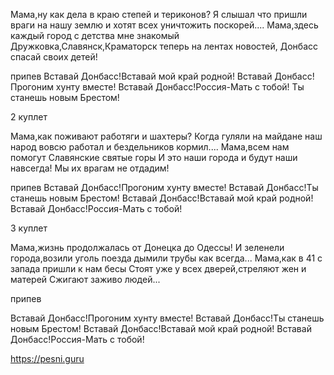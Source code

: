 Мама,ну как дела в краю степей и териконов?
Я слышал что пришли враги на нашу землю и хотят всех уничтожить поскорей....
Мама,здесь каждый город с детства мне знакомый
Дружковка,Славянск,Краматорск
теперь на лентах новостей,
Донбасс спасай своих детей!

припев
Вставай Донбасс!Вставай мой край родной!
Вставай Донбасс!Прогоним хунту вместе!
Вставай Донбасс!Россия-Мать с тобой!
Ты станешь новым Брестом!

2 куплет

Мама,как поживают работяги и шахтеры?
Когда гуляли на майдане наш народ вовсю работал и бездельников кормил....
Мама,всем нам помогут Славянские святые горы
И это наши города и будут наши навсегда!
Мы их врагам не отдадим!

припев
Вставай Донбасс!Прогоним хунту вместе!
Вставай Донбасс!Ты станешь новым Брестом!
Вставай Донбасс!Вставай мой край родной!
Вставай Донбасс!Россия-Мать с тобой!

3 куплет

Мама,жизнь продолжалась от Донецка до Одессы!
И зеленели города,возили уголь поезда дымили трубы как всегда...
Мама,как в 41 с запада пришли к нам бесы
Стоят уже у всех дверей,стреляют жен и матерей
Сжигают заживо людей...

припев

Вставай Донбасс!Прогоним хунту вместе!
Вставай Донбасс!Ты станешь новым Брестом!
Вставай Донбасс!Вставай мой край родной!
Вставай Донбасс!Россия-Мать с тобой!

  https://pesni.guru
